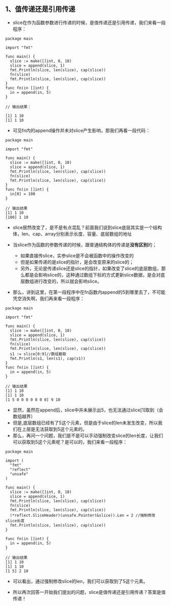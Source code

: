 ## 1、值传递还是引用传递
* slice在作为函数参数进行传递的时候，是值传递还是引用传递，我们来看一段程序：
```
package main

import "fmt"

func main() {
  slice := make([]int, 0, 10)
  slice = append(slice, 1)
  fmt.Println(slice, len(slice), cap(slice))
  fn(slice)
  fmt.Println(slice, len(slice), cap(slice))
}
func fn(in []int) {
  in = append(in, 5)
}

// 输出结果：

[1] 1 10
[1] 1 10
```
* 可见fn内的append操作并未对slice产生影响，那我们再看一段代码：
```
package main

import "fmt"

func main() {
  slice := make([]int, 0, 10)
  slice = append(slice, 1)
  fmt.Println(slice, len(slice), cap(slice))
  fn(slice)
  fmt.Println(slice, len(slice), cap(slice))
}
func fn(in []int) {
  in[0] = 100
}

// 输出结果
[1] 1 10
[100] 1 10
```
* slice居然改变了，是不是有点混乱？前面我们说到slice底层其实是一个结构体，len、cap、array分别表示长度、容量、底层数组的地址
* 当slice作为函数的参数传递的时候，跟普通结构体的传递是**没有区别**的；
  * 如果直接传slice，实参slice是不会被函数中的操作改变的
  * 但是如果传递的是slice的指针，是会改变原来的slice的；
  * 另外，无论是传递slice还是slice的指针，如果改变了slice的底层数组，那么都是会影响slice的，这种通过数组下标的方式更新slice数据，是会对底层数组进行改变的，所以就会影响slice。

* 那么，讲到这里，在第一段程序中在fn函数内append的5到哪里去了，不可能凭空消失啊，我们再来看一段程序：
```
package main

import "fmt"

func main() {
  slice := make([]int, 0, 10)
  slice = append(slice, 1)
  fmt.Println(slice, len(slice), cap(slice))
  fn(slice)
  fmt.Println(slice, len(slice), cap(slice))
  s1 := slice[0:9]//数组截取
  fmt.Println(s1, len(s1), cap(s1))
}
func fn(in []int) {
  in = append(in, 5)
}

// 输出结果
[1] 1 10
[1] 1 10
[1 5 0 0 0 0 0 0 0] 9 10
```
* 显然，虽然在append后，slice中并未展示出5，也无法通过slice[1]取到（会数组越界）
* 但是,底层数组已经有了5这个元素，但是由于slice的len未发生改变，所以我们在上层是无法获取到5这个元素的。
* 那么，再问一个问题，我们是不是可以手动强制改变slice的len长度，让我们可以获取到5这个元素呢？是可以的，我们来看一段程序：
```
package main

import (
  "fmt"
  "reflect"
  "unsafe"
)

func main() {
  slice := make([]int, 0, 10)
  slice = append(slice, 1)
  fmt.Println(slice, len(slice), cap(slice))
  fn(slice)
  fmt.Println(slice, len(slice), cap(slice))
  (*reflect.SliceHeader)(unsafe.Pointer(&slice)).Len = 2 //强制修改slice长度
  fmt.Println(slice, len(slice), cap(slice))
}

func fn(in []int) {
  in = append(in, 5)
}

// 输出结果
[1] 1 10
[1] 1 10
[1 5] 2 10
```
* 可以看出，通过强制修改slice的len，我们可以获取到了5这个元素。

* 所以再次回答一开始我们提出的问题，slice是值传递还是引用传递？答案是值传递！
